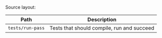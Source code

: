Source layout:

| Path             | Description                                |
| -----------------| -------------------------------------------|
| `tests/run-pass` | Tests that should compile, run and succeed |